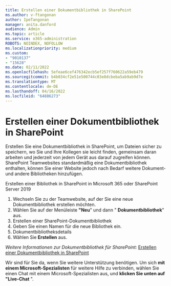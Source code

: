```yaml
---
title: Erstellen einer Dokumentbibliothek in SharePoint
ms.author: v-ftangonan
author: IpeTangonan
manager: anita.danford
audience: Admin
ms.topic: article
ms.service: o365-administration
ROBOTS: NOINDEX, NOFOLLOW
ms.localizationpriority: medium
ms.custom:
- "9010137"
- "15628"
ms.date: 02/11/2022
ms.openlocfilehash: 5efeae6cef476342ecb5ef257f760622a59eb479
ms.sourcegitcommit: b4b034cf2e51e500744c03e8dcbeba5ab9ab9d7e
ms.translationtype: MT
ms.contentlocale: de-DE
ms.lasthandoff: 04/16/2022
ms.locfileid: "64886273"
---
```

# <a name="creating-document-library-in-sharepoint"></a>Erstellen einer Dokumentbibliothek in SharePoint

Erstellen Sie eine Dokumentbibliothek in SharePoint, um Dateien sicher zu speichern, wo Sie und Ihre Kollegen sie leicht finden, gemeinsam daran arbeiten und jederzeit von jedem Gerät aus darauf zugreifen können. SharePoint Teamwebsites standardmäßig eine Dokumentbibliothek enthalten, können Sie einer Website jedoch nach Bedarf weitere Dokument- und andere Bibliotheken hinzufügen.

Erstellen einer Bibliothek in SharePoint in Microsoft 365 oder SharePoint Server 2019

1. Wechseln Sie zu der Teamwebsite, auf der Sie eine neue Dokumentbibliothek erstellen möchten.
2. Wählen Sie auf der Menüleiste **"Neu**" und dann " **Dokumentbibliothek**" aus.
3. Erstellen einer SharePoint-Dokumentbibliothek
4. Geben Sie einen Namen für die neue Bibliothek ein.
5. Dokumentbibliotheksdetails
6. Wählen Sie **Erstellen** aus.

*Weitere Informationen zur Dokumentbibliothek für SharePoint:*
[Erstellen einer Dokumentbibliothek in SharePoint](https://support.microsoft.com/office/create-a-document-library-in-sharepoint-306728fe-0325-4b28-b60d-f902e1d75939)

Wir sind für Sie da, wenn Sie weitere Unterstützung benötigen. Um sich **mit einem Microsoft-Spezialisten** für weitere Hilfe zu verbinden, wählen Sie einen Chat mit einem Microsoft-Spezialisten aus, und **klicken Sie unten auf "Live-Chat** ".
